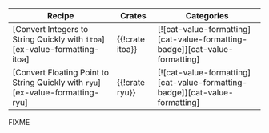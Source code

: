 | Recipe | Crates | Categories |
|--------|--------|------------|
| [Convert Integers to String Quickly with `itoa`][ex-value-formatting-itoa] | {{!crate itoa}} | [![cat-value-formatting][cat-value-formatting-badge]][cat-value-formatting] |
| [Convert Floating Point to String Quickly with `ryu`][ex-value-formatting-ryu] | {{!crate ryu}} | [![cat-value-formatting][cat-value-formatting-badge]][cat-value-formatting] |

<div class="hidden">
FIXME
</div>
